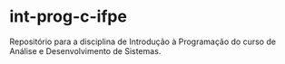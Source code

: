 # int-prog-c-ifpe
Repositório para a disciplina de Introdução à Programação do curso de Análise e Desenvolvimento de Sistemas.
